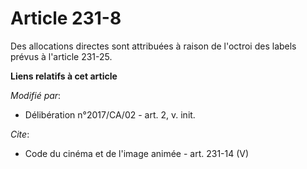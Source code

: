 # Article 231-8

Des allocations directes sont attribuées à raison de l'octroi des labels prévus à l'article 231-25.

**Liens relatifs à cet article**

_Modifié par_:

  - Délibération n°2017/CA/02 - art. 2, v. init.

_Cite_:

  - Code du cinéma et de l'image animée - art. 231-14 (V)
